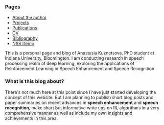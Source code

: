 ### Pages
- [About the author](https://ana-kuznetsova.github.io/about)
- [Projects](https://ana-kuznetsova.github.io/projects)
- [Publications](https://ana-kuznetsova.github.io/pub)
- <a href="a_kuznetsova_cv.pdf">CV</a>
- [Bibliography](https://ana-kuznetsova.github.io/bib)
- [NSS Demo](https://ana-kuznetsova.github.io/nss_demo)

This is a personal page and blog of Anastasia Kuznetsova, PhD student at Indiana University, Bloomington. I am conducting research in speech processing realm of deep learning, exploring the applications of Reinforcement Learning in Speech Enhancement and Speech Recognition.

### What is this blog about?
There's not much here at this point since I have just started developing the concept of this website. But I am planning to publish short blog posts and paper summaries on recent advances in **speech enhancement** and **speech recognition**, make short but informative write ups on RL algorithms in a very comprehensive manner as well as include my own insights and achievements in this area.
